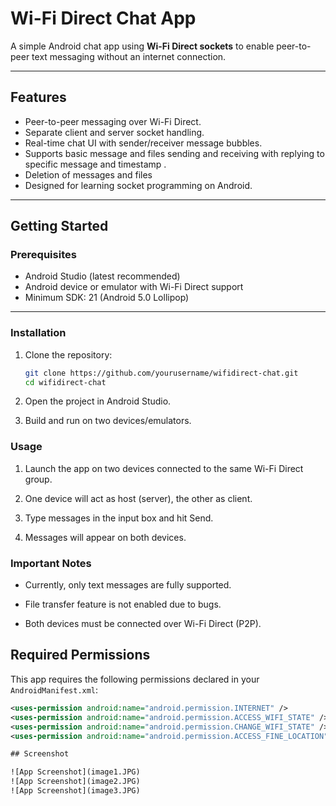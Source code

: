 # Wi-Fi Direct Chat App

A simple Android chat app using **Wi-Fi Direct sockets** to enable peer-to-peer text messaging without an internet connection.

---

## Features

- Peer-to-peer messaging over Wi-Fi Direct.
- Separate client and server socket handling.
- Real-time chat UI with sender/receiver message bubbles.
- Supports basic message and files sending and receiving with replying to specific message and timestamp .
- Deletion of messages and files
- Designed for learning socket programming on Android.

---

## Getting Started

### Prerequisites

- Android Studio (latest recommended)
- Android device or emulator with Wi-Fi Direct support
- Minimum SDK: 21 (Android 5.0 Lollipop)

---

### Installation

1. Clone the repository:

   ```bash
   git clone https://github.com/yourusername/wifidirect-chat.git
   cd wifidirect-chat
2. Open the project in Android Studio.

3. Build and run on two devices/emulators.

### Usage
1. Launch the app on two devices connected to the same Wi-Fi Direct group.

2. One device will act as host (server), the other as client.

3. Type messages in the input box and hit Send.

4. Messages will appear on both devices.
### Important Notes
- Currently, only text messages are fully supported.

- File transfer feature is not enabled due to bugs.

- Both devices must be connected over Wi-Fi Direct (P2P).

## Required Permissions

This app requires the following permissions declared in your `AndroidManifest.xml`:

```xml
<uses-permission android:name="android.permission.INTERNET" />
<uses-permission android:name="android.permission.ACCESS_WIFI_STATE" />
<uses-permission android:name="android.permission.CHANGE_WIFI_STATE" />
<uses-permission android:name="android.permission.ACCESS_FINE_LOCATION" />

## Screenshot

![App Screenshot](image1.JPG)
![App Screenshot](image2.JPG)
![App Screenshot](image3.JPG)



